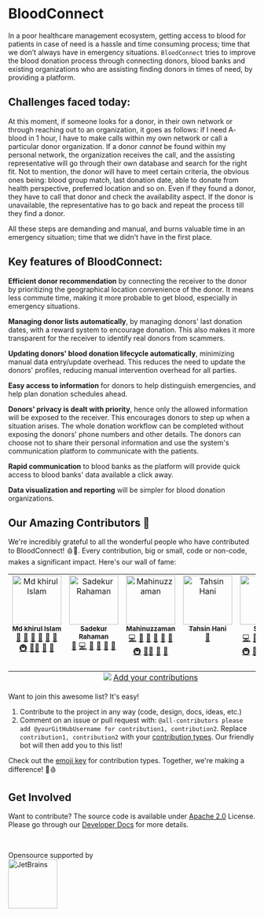 # BloodConnect

In a poor healthcare management ecosystem, getting access to blood for patients in case of need is a hassle and time consuming process; time that we don’t always have in emergency situations. `BloodConnect` tries to improve the blood donation process through connecting donors, blood banks and existing organizations who are assisting finding donors in times of need, by providing a platform.

## Challenges faced today:

At this moment, if someone looks for a donor, in their own network or through reaching out to an organization, it goes as follows: if I need A- blood in 1 hour, I have to make calls within my own network or call a particular donor organization. If a donor _cannot_ be found within my personal network, the organization receives the call, and the assisting representative will go through their own database and search for the right fit. Not to mention, the donor will have to meet certain criteria, the obvious ones being: blood group match, last donation date, able to donate from health perspective, preferred location and so on. Even if they found a donor, they have to call that donor and check the availability aspect. If the donor is unavailable, the representative has to go back and repeat the process till they find a donor.

All these steps are demanding and manual, and burns valuable time in an emergency situation; time that we didn't have in the first place. 


## Key features of BloodConnect: 

**Efficient donor recommendation** by connecting the receiver to the donor by prioritizing the geographical location convenience of the donor. It means less commute time, making it more probable to get blood, especially in emergency situations.

**Managing donor lists automatically**, by  managing donors' last donation dates, with a reward system to encourage donation. This also makes it more transparent for the receiver to identify real donors from scammers.

**Updating donors' blood donation lifecycle automatically**, minimizing manual data entry/update overhead. This reduces the need to update the donors' profiles, reducing manual intervention overhead for all parties.

**Easy access to information** for donors to help distinguish emergencies, and help plan donation schedules ahead.

**Donors' privacy is dealt with priority**, hence only the allowed information will be exposed to the receiver. This encourages donors to step up when a situation arises. The whole donation workflow can be completed without exposing the donors' phone numbers and other details. The donors can choose not to share their personal information and use the system's communication platform to communicate with the patients.

**Rapid communication** to blood banks as the platform will provide quick access to blood banks' data available a click away. 

**Data visualization and reporting** will be simpler for blood donation organizations.

## Our Amazing Contributors 🌟

We're incredibly grateful to all the wonderful people who have contributed to BloodConnect! 🩸💖. Every contribution, big or small, code or non-code, makes a significant impact. Here's our wall of fame:

<!-- ALL-CONTRIBUTORS-LIST:START - Do not remove or modify this section -->
<!-- prettier-ignore-start -->
<!-- markdownlint-disable -->
<table>
  <tbody>
    <tr>
      <td align="center" valign="top" width="14.28%"><a href="https://github.com/KhirulIslam"><img src="https://avatars.githubusercontent.com/u/10114629?v=4?s=100" width="100px;" alt="Md khirul Islam"/><br /><sub><b>Md khirul Islam</b></sub></a><br /><a href="#projectManagement-KhirulIslam" title="Project Management">📆</a> <a href="#research-KhirulIslam" title="Research">🔬</a> <a href="https://github.com/CraftsmenLtd/BloodConnect/pulls?q=is%3Apr+reviewed-by%3AKhirulIslam" title="Reviewed Pull Requests">👀</a> <a href="#talk-KhirulIslam" title="Talks">📢</a> <a href="https://github.com/CraftsmenLtd/BloodConnect/commits?author=KhirulIslam" title="Documentation">📖</a> <a href="#ideas-KhirulIslam" title="Ideas, Planning, & Feedback">🤔</a> <a href="#infra-KhirulIslam" title="Infrastructure (Hosting, Build-Tools, etc)">🚇</a> <a href="#mentoring-KhirulIslam" title="Mentoring">🧑‍🏫</a> <a href="#maintenance-KhirulIslam" title="Maintenance">🚧</a> <a href="#question-KhirulIslam" title="Answering Questions">💬</a></td>
      <td align="center" valign="top" width="14.28%"><a href="https://github.com/Biplob14"><img src="https://avatars.githubusercontent.com/u/11816821?v=4?s=100" width="100px;" alt="Sadekur Rahaman"/><br /><sub><b>Sadekur Rahaman</b></sub></a><br /><a href="https://github.com/CraftsmenLtd/BloodConnect/issues?q=author%3ABiplob14" title="Bug reports">🐛</a> <a href="https://github.com/CraftsmenLtd/BloodConnect/commits?author=Biplob14" title="Code">💻</a> <a href="https://github.com/CraftsmenLtd/BloodConnect/commits?author=Biplob14" title="Documentation">📖</a> <a href="#ideas-Biplob14" title="Ideas, Planning, & Feedback">🤔</a> <a href="#question-Biplob14" title="Answering Questions">💬</a> <a href="#research-Biplob14" title="Research">🔬</a></td>
      <td align="center" valign="top" width="14.28%"><a href="https://github.com/mahinuzzaman"><img src="https://avatars.githubusercontent.com/u/56755200?v=4?s=100" width="100px;" alt="Mahinuzzaman"/><br /><sub><b>Mahinuzzaman</b></sub></a><br /><a href="https://github.com/CraftsmenLtd/BloodConnect/commits?author=mahinuzzaman" title="Code">💻</a> <a href="https://github.com/CraftsmenLtd/BloodConnect/issues?q=author%3Amahinuzzaman" title="Bug reports">🐛</a> <a href="https://github.com/CraftsmenLtd/BloodConnect/pulls?q=is%3Apr+reviewed-by%3Amahinuzzaman" title="Reviewed Pull Requests">👀</a> <a href="#talk-mahinuzzaman" title="Talks">📢</a> <a href="https://github.com/CraftsmenLtd/BloodConnect/commits?author=mahinuzzaman" title="Documentation">📖</a> <a href="#ideas-mahinuzzaman" title="Ideas, Planning, & Feedback">🤔</a> <a href="#infra-mahinuzzaman" title="Infrastructure (Hosting, Build-Tools, etc)">🚇</a> <a href="#mentoring-mahinuzzaman" title="Mentoring">🧑‍🏫</a> <a href="#maintenance-mahinuzzaman" title="Maintenance">🚧</a> <a href="#question-mahinuzzaman" title="Answering Questions">💬</a></td>
      <td align="center" valign="top" width="14.28%"><a href="https://github.com/TahsinHani"><img src="https://avatars.githubusercontent.com/u/65284841?v=4?s=100" width="100px;" alt="Tahsin Hani"/><br /><sub><b>Tahsin Hani</b></sub></a><br /><a href="#design-TahsinHani" title="Design">🎨</a></td>
      <td align="center" valign="top" width="14.28%"><a href="https://github.com/shuaibq3"><img src="https://avatars.githubusercontent.com/u/5760035?v=4?s=100" width="100px;" alt="Shuaib"/><br /><sub><b>Shuaib</b></sub></a><br /><a href="https://github.com/CraftsmenLtd/BloodConnect/commits?author=shuaibq3" title="Code">💻</a> <a href="#projectManagement-shuaibq3" title="Project Management">📆</a> <a href="#research-shuaibq3" title="Research">🔬</a> <a href="https://github.com/CraftsmenLtd/BloodConnect/pulls?q=is%3Apr+reviewed-by%3Ashuaibq3" title="Reviewed Pull Requests">👀</a> <a href="https://github.com/CraftsmenLtd/BloodConnect/commits?author=shuaibq3" title="Documentation">📖</a> <a href="#ideas-shuaibq3" title="Ideas, Planning, & Feedback">🤔</a> <a href="#infra-shuaibq3" title="Infrastructure (Hosting, Build-Tools, etc)">🚇</a> <a href="#mentoring-shuaibq3" title="Mentoring">🧑‍🏫</a> <a href="#talk-shuaibq3" title="Talks">📢</a> <a href="#maintenance-shuaibq3" title="Maintenance">🚧</a> <a href="https://github.com/CraftsmenLtd/BloodConnect/commits?author=shuaibq3" title="Tests">⚠️</a> <a href="#question-shuaibq3" title="Answering Questions">💬</a></td>
    </tr>
  </tbody>
  <tfoot>
    <tr>
      <td align="center" size="13px" colspan="7">
        <img src="https://raw.githubusercontent.com/all-contributors/all-contributors-cli/1b8533af435da9854653492b1327a23a4dbd0a10/assets/logo-small.svg">
          <a href="https://all-contributors.js.org/docs/en/bot/usage">Add your contributions</a>
        </img>
      </td>
    </tr>
  </tfoot>
</table>

<!-- markdownlint-restore -->
<!-- prettier-ignore-end -->

<!-- ALL-CONTRIBUTORS-LIST:END -->

Want to join this awesome list? It's easy! 
1. Contribute to the project in any way (code, design, docs, ideas, etc.)
2. Comment on an issue or pull request with: `@all-contributors please add @yourGitHubUsername for contribution1, contribution2`. Replace `contribution1, contribution2` with your [contribution types](https://allcontributors.org/docs/en/emoji-key). Our friendly bot will then add you to this list!

Check out the [emoji key](https://allcontributors.org/docs/en/emoji-key) for contribution types. Together, we're making a difference! 💪🩸

## Get Involved

Want to contribute? The source code is available under [Apache 2.0](./LICENSE) License. Please go through our [Developer Docs](https://craftsmenltd.github.io/BloodConnect) for more details.

<br/>

Opensource supported by    
<a href="https://jb.gg/OpenSourceSupport">
  <img src="https://resources.jetbrains.com/storage/products/company/brand/logos/jb_beam.svg" alt="JetBrains" width="100"/>
</a>